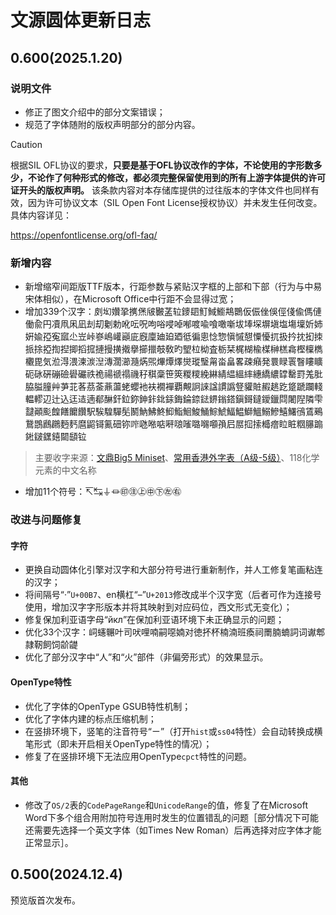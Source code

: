 # 文源圆体更新日志
## 0.600(2025.1.20)
### 说明文件
- 修正了图文介绍中的部分文案错误；
- 规范了字体随附的版权声明部分的部分内容。

> [!CAUTION]
>
> 根据SIL OFL协议的要求，**只要是基于OFL协议改作的字体，不论使用的字形数多少，不论作了何种形式的修改，都必须完整保留使用到的所有上游字体提供的许可证开头的版权声明。** 该条款内容对本存储库提供的过往版本的字体文件也同样有效，因为许可协议文本（SIL Open Font License授权协议）并未发生任何改变。具体内容详见：
>
> https://openfontlicense.org/ofl-faq/
### 新增内容
- 新增缩窄间距版TTF版本，行距参数与紧贴汉字框的上部和下部（行为与中易宋体相似），在Microsoft Office中行距不会显得过宽；
- 增加339个汉字：㓟㘭㜺㧬㩗㷛㿭㿺䓝䢂䥑䦉䰳䱛䲗䳍䴉仮侲侳俁俓俴偸傌僆働兪円凟凧凩凪刦刧劖勅吪呍呪呴唂唚啅喐喥喩喰噉噺坺埲堔塀塡塩塲壈妡姉姸婾孲寃寙尐岦峠嵾嶋巏巓庛廐廩廸廹廼彽徧悤惗惣愼慽憇憟懮扤扱扲抌抝拺挀捈掗揈揑揤搯搲摙摱撗撠擧擳擸攲敎旳朢柆柪査栃栞梶楜楡楳榊榚樖樫檁檇欟毘気涖淂渨湅湠湼漙濶瀄瀡焫煕熚燂燡爕瑽瑿甮畓畠畧疎癪発睘睩瞏瞖瞜矌砈砯硏磞礆礐礹祑祪禓禠禢禨秄稘稾笹筴糉糭絻綝綪緼縕繂繐繑繷罉罊罸羗肶脇膉膧艸芛苝茖茘菳薡蘯蛯蠳衪衭襉襌覇覥詗誺諡謴譌豋貛賍赮趒趷跾蹏躝輚輼轇辺辻込迋迼遖郩醂釬鉝鉨鉮鉲鉳銾鋂錀錼鍅鎅鎓鎝鎭鎶鐽鑀鑞閰闍隉隣雫靆顚颩餭饍饝饡駅騃騜驒髧鬭魶鮄鮗鮣鮨鮰鮻鯒鯮鯱鰏鰛鰤鰮鰯鰺鱚鱰鴴鵀鵐鵞鵾鷉鸊麪麫麿鼦鿔鿫鿬鿭鿽𠱁𠵱𠶧𠹶𠺘𠻘𡀔𡃶𡅅𡥼𡰪𡲢𢫏𢱢𣚺𤺧𥅈𥅾𥹉𦢊𨃩𨧀𨨏𨭆𨭎𨶙𩓥𫟷<br>
> 主要收字来源：[文鼎Big5 Miniset](https://ifontcloud.com/index/newknowledge_detail.jsp?id=126)、[常用香港外字表（A级-5级）](https://github.com/ichitenfont/suppchara)、118化学元素的中文名称
- 增加11个符号：↸↹⏚⏛㊞㊟㊤㊥㊦㊧㊨
### 改进与问题修复
#### 字符
- 更换自动圆体化引擎对汉字和大部分符号进行重新制作，并人工修复笔画粘连的汉字；
- 将间隔号“·”`U+00B7`、en横杠“–”`U+2013`修改成半个汉字宽（后者可作为连接号使用，增加汉字字形版本并将其映射到对应码位，西文形式无变化）；
- 修复保加利亚语字母“<span lang="bg">йкл</span>”在保加利亚语环境下未正确显示的问题；
- 优化33个汉字：㟃䘆冁叶司吠哩喃嗣噁婻对徳抔杯楠湳班瘓祠罱腩蝻詞词谳郫隷靭飼饲𬹼𬺓
- 优化了部分汉字中“人”和“火”部件（非偏旁形式）的效果显示。
#### OpenType特性
- 优化了字体的OpenType GSUB特性机制；
- 优化了字体内建的标点压缩机制；
- 在竖排环境下，竖笔的注音符号“ㄧ”（打开`hist`或`ss04`特性）会自动转换成横笔形式（即未开启相关OpenType特性的情况）；
- 修复了在竖排环境下无法应用OpenType`cpct`特性的问题。
#### 其他
- 修改了`OS/2`表的`CodePageRange`和`UnicodeRange`的值，修复了在Microsoft Word下多个组合用附加符号连用时发生的位置错乱的问题［部分情况下可能还需要先选择一个英文字体（如Times New Roman）后再选择对应字体才能正常显示］。
## 0.500(2024.12.4)
预览版首次发布。